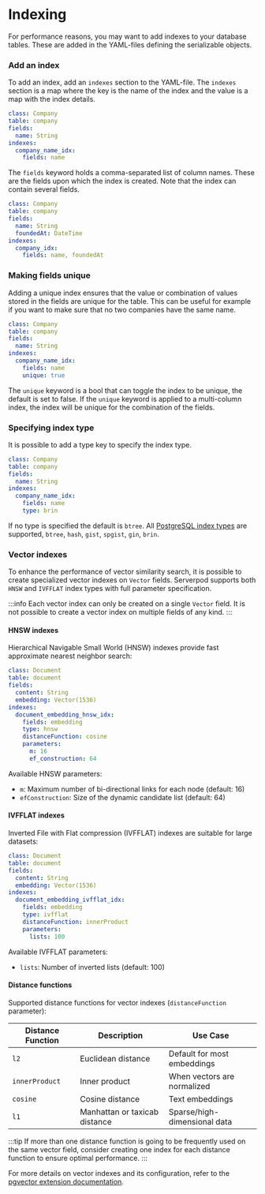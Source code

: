 # Indexing

For performance reasons, you may want to add indexes to your database tables. These are added in the YAML-files defining the serializable objects.

### Add an index

To add an index, add an `indexes` section to the YAML-file. The `indexes` section is a map where the key is the name of the index and the value is a map with the index details.

```yaml
class: Company
table: company
fields:
  name: String
indexes:
  company_name_idx:
    fields: name
```

The `fields` keyword holds a comma-separated list of column names. These are the fields upon which the index is created. Note that the index can contain several fields.

```yaml
class: Company
table: company
fields:
  name: String
  foundedAt: DateTime
indexes:
  company_idx:
    fields: name, foundedAt
```

### Making fields unique

Adding a unique index ensures that the value or combination of values stored in the fields are unique for the table. This can be useful for example if you want to make sure that no two companies have the same name.

```yaml
class: Company
table: company
fields:
  name: String
indexes:
  company_name_idx:
    fields: name
    unique: true
```

The `unique` keyword is a bool that can toggle the index to be unique, the default is set to false. If the `unique` keyword is applied to a multi-column index, the index will be unique for the combination of the fields.

### Specifying index type

It is possible to add a type key to specify the index type.

```yaml
class: Company
table: company
fields:
  name: String
indexes:
  company_name_idx:
    fields: name
    type: brin
```

If no type is specified the default is `btree`. All [PostgreSQL index types](https://www.postgresql.org/docs/current/indexes-types.html) are supported, `btree`, `hash`, `gist`, `spgist`, `gin`, `brin`.

### Vector indexes

To enhance the performance of vector similarity search, it is possible to create specialized vector indexes on `Vector` fields. Serverpod supports both `HNSW` and `IVFFLAT` index types with full parameter specification.

:::info
Each vector index can only be created on a single `Vector` field. It is not possible to create a vector index on multiple fields of any kind.
:::

#### HNSW indexes

Hierarchical Navigable Small World (HNSW) indexes provide fast approximate nearest neighbor search:

```yaml
class: Document
table: document
fields:
  content: String
  embedding: Vector(1536)
indexes:
  document_embedding_hnsw_idx:
    fields: embedding
    type: hnsw
    distanceFunction: cosine
    parameters:
      m: 16
      ef_construction: 64
```

Available HNSW parameters:
- `m`: Maximum number of bi-directional links for each node (default: 16)
- `efConstruction`: Size of the dynamic candidate list (default: 64)

#### IVFFLAT indexes

Inverted File with Flat compression (IVFFLAT) indexes are suitable for large datasets:

```yaml
class: Document
table: document
fields:
  content: String
  embedding: Vector(1536)
indexes:
  document_embedding_ivfflat_idx:
    fields: embedding
    type: ivfflat
    distanceFunction: innerProduct
    parameters:
      lists: 100
```

Available IVFFLAT parameters:
- `lists`: Number of inverted lists (default: 100)

#### Distance functions

Supported distance functions for vector indexes (`distanceFunction` parameter):

| Distance Function | Description                   | Use Case                     |
|-------------------|-------------------------------|------------------------------|
| `l2`              | Euclidean distance            | Default for most embeddings  |
| `innerProduct`    | Inner product                 | When vectors are normalized  |
| `cosine`          | Cosine distance               | Text embeddings              |
| `l1`              | Manhattan or taxicab distance | Sparse/high-dimensional data |

:::tip
If more than one distance function is going to be frequently used on the same vector field, consider creating one index for each distance function to ensure optimal performance.
:::

For more details on vector indexes and its configuration, refer to the [pgvector extension documentation](https://github.com/pgvector/pgvector/tree/master?tab=readme-ov-file#indexing).
